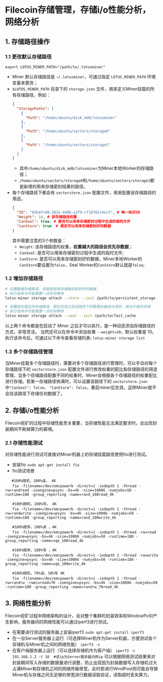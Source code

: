 # Filecoin存储管理，存储i/o性能分析，网络分析
## 1. 存储路径操作
### 1.1  更改默认存储路径
`export LOTUS_MINER_PATH="/path/to/.lotusminer"`
- Miner 默认存储路径是 `~/.lotusminer`，可通过指定 `LOTUS_MINER_PATH` 环境变量来更改；
- `$LOTUS_MINER_PATH` 目录下的 `storage.json` 文件，用来定义Miner挂载的所有存储路径，例如：
  ```json
  {
    "StoragePaths": [
      {
        "Path": "/home/ubuntu/disk_md0/lotusminer"
      },
      {
        "Path": "/home/ubuntu/sectors/storage0"
      },
      {
        "Path": "/home/ubuntu/sectors/storage1"
      }
    ]
  }
  ```
  - 其中`/home/ubuntu/disk_md0/lotusminer`为Miner本地Worker的存储路径；
  - `/home/ubuntu/sectors/storage0`和`/home/ubuntu/sectors/storage1`都是新增的用来存储密封结果的路径。
- 每个存储路径下都会有 `sectorstore.json` 配置文件，用来配置该存储路径的用途。
  ```json
  {
    "ID": "83b4fc88-283a-4496-a2f9-cf10781c4ec3", # 唯一标识ID
    "Weight": 10, # 该存储路径权重
    "CanSeal": true, # 是否可以用来存储密封过程中生成的临时文件
    "CanStore": true  # 是否可以用来存储密封好的数据
  }
  ```
  其中需要注意的3个参数是：
  - `Weight`: 该存储路径的权重，**权重越大的路径会优先存数据**；
  - `CanSeal`: 是否可以用来存储密封过程中生成的临时文件;
  - `CanStore`: 是否可以用来存储密封好的数据，Miner本地Worker的`CanStore`要设置为`false`，Seal Worker的`CanStore`默认就是`false`;

### 1.2 增加存储路径
```sh
# 设置数据存储路径，该路径用来存储最终密封好的数据
# 执行该命令可能需要一点时间等待
lotus-miner storage attach --store --init /path/to/persistent_storage

# 设置密封扇区的存储路径，密封完成之后该路径下的数据会被自动清空，相当于临时目录
# 执行该命令可能需要一点时间等待
lotus-miner storage attach --seal --init /path/to/fast_cache
```
以上两个命令都是在启动了 Miner 之后才可以执行，是一种动态添加存储路径的方式，非常灵活。 当然还可以在命令中添加权重 `--weight=10`，默认权重是 10。 执行该命令后，可通过以下命令查看存储列表:
`lotus-miner storage list`

### 1.3 多个存储路径管理
当Miner挂载多个存储路径时，需要对多个存储路径进行管理时，可以手动对每个存储路径下的 `sectorstore.json` 配置文件进行修改权重的配比和存储路径的用途管理。当多个存储路径配置不同的权重时，Miner会根据各个存储路径的权重配比进行存储。若某一存储路径快满时，可以设置该路径下的 `sectorstore.json` 中`"CanSeal": false`、 `"CanStore": false`，重启miner后生效，这样Miner就不会往该路径下存储任何数据了。

## 2. 存储i/o性能分析
Filecoin挖矿的过程中存储性能至关重要，当存储性能无法满足要求时，会出现封装期间不断掉算力的窘境。
### 2.1 存储性能测试
对存储性能进行测试可直接对Miner机器上的存储挂载路径使用fio进行测试。
- 安装fio
`sudo apt-get install fio`
- fio测试场景
```
   #100%随机，100%读， 4K
　　fio -filename=/dev/emcpowerb -direct=1 -iodepth 1 -thread -rw=randread -ioengine=psync -bs=4k -size=1000G -numjobs=50 -runtime=180 -group_reporting -name=rand_100read_4k

　　#100%随机，100%写， 4K
　　fio -filename=/dev/emcpowerb -direct=1 -iodepth 1 -thread -rw=randwrite -ioengine=psync -bs=4k -size=1000G -numjobs=50 -runtime=180 -group_reporting -name=rand_100write_4k

　　#100%顺序，100%读 ，4K
　　fio -filename=/dev/emcpowerb -direct=1 -iodepth 1 -thread -rw=read -ioengine=psync -bs=4k -size=1000G -numjobs=50 -runtime=180 -group_reporting -name=sqe_100read_4k

　　#100%顺序，100%写 ，4K
　　fio -filename=/dev/emcpowerb -direct=1 -iodepth 1 -thread -rw=write -ioengine=psync -bs=4k -size=1000G -numjobs=50 -runtime=180 -group_reporting -name=sqe_100write_4k

　　#100%随机，70%读，30%写 4K
　　fio -filename=/dev/emcpowerb -direct=1 -iodepth 1 -thread -rw=randrw -rwmixread=70 -ioengine=psync -bs=4k -size=1000G -numjobs=50 -runtime=180 -group_reporting -name=randrw_70read_4k
```
## 3. 网络性能分析
Filecoin挖矿过程中网络架构的设计，会对整个集群的封装效率和WindowPoSt产生影响，服务器间的网络性能可以通过iperf3进行测试。
- 在需要进行测试的服务器上安装iperf3
`sudo apt-get install iperf3`
- 在一台Server服务器上运行（可选择Miner机作为Server机器，方便测试各个存储机与Miner机之间的网络性能）
`iperf3 -s`
- 在客户端服务器上运行（可以选择存储机作为客户端）
`iperf3 -c 192.168.1.2 -t 10  #该ip为Server服务器内网ip`
可以根据网络测试结果来对封装期间写入存储的数据量进行调整，防止出现因为封装数据写入存储机过大占满Miner和存储机之间的网络传输带宽，此时若进行WindPost则可能会导致Miner机与存储之间无足够的带宽进行数据读取验证，读取超时丢失算力。
